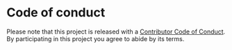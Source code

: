 # Code of conduct

Please note that this project is released with
a [Contributor Code of Conduct](../../../../CODE_OF_CONDUCT.md). By participating in this
project you agree to abide by its terms.

